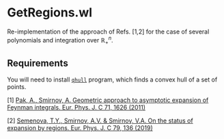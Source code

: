 # GetRegions.wl

Re-implementation of the approach of Refs. \[1,2\] for the case of several polynomials and integration over $\mathbb{R}_+^n$.

## Requirements

You will need to install [`qhull`](http://www.qhull.org/) program, which finds a convex hull of a set of points.

\[1\] [Pak, A., Smirnov, A. Geometric approach to asymptotic expansion of Feynman integrals. Eur. Phys. J. C 71, 1626 (2011)](https://link.springer.com/article/10.1140/epjc/s10052-011-1626-1)

\[2\] [Semenova, T.Y., Smirnov, A.V. & Smirnov, V.A. On the status of expansion by regions. Eur. Phys. J. C 79, 136 (2019)](https://link.springer.com/article/10.1140/epjc/s10052-019-6653-3)
